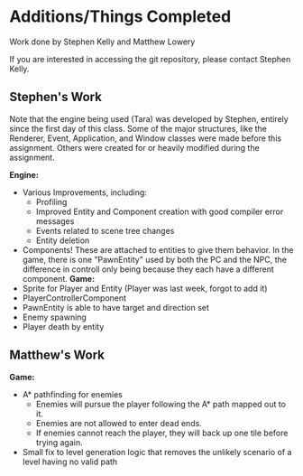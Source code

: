 # Additions/Things Completed
Work done by Stephen Kelly and Matthew Lowery

If you are interested in accessing the git repository, please contact Stephen Kelly.

## Stephen's Work
Note that the engine being used (Tara) was developed by Stephen, entirely since the first day of this class. Some of the major structures, like the Renderer, Event, Application, and Window classes were made before this assignment. Others were created for or heavily modified during the assignment.

**Engine:**
* Various Improvements, including:
	* Profiling
	* Improved Entity and Component creation with good compiler error messages
	* Events related to scene tree changes
	* Entity deletion
* Components! These are attached to entities to give them behavior. In the game, there is one "PawnEntity" used by both the PC and the NPC, the difference in controll only being because they each have a different component.
**Game:**
* Sprite for Player and Entity (Player was last week, forgot to add it)
* PlayerControllerComponent
* PawnEntity is able to have target and direction set
* Enemy spawning
* Player death by entity


## Matthew's Work

**Game:**
* A\* pathfinding for enemies
	* Enemies will pursue the player following the A* path mapped out to it.
	* Enemies are not allowed to enter dead ends.
	* If enemies cannot reach the player, they will back up one tile before trying again.
* Small fix to level generation logic that removes the unlikely scenario of a level having no valid path